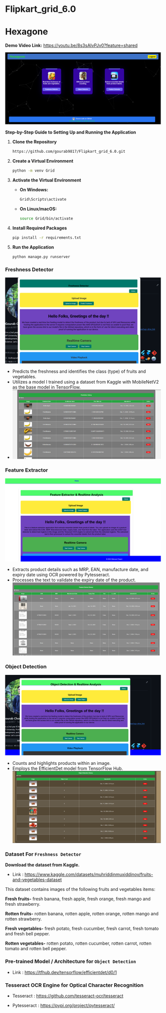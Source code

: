 
# Flipkart_grid_6.0

# Hexagone
**Demo Video Link:** https://youtu.be/8s3sAIvPJv0?feature=shared


![Hexagone](https://raw.githubusercontent.com/gourab9817/Flipkart_grid_6.0/main/Photos/Website_Home.png)


**Step-by-Step Guide to Setting Up and Running the Application**

1. **Clone the Repository**
   ```bash
   https://github.com/gourab9817/Flipkart_grid_6.0.git
   ```
2. **Create a Virtual Environment**
    ```bash
   python -m venv Grid
   ```
3. **Activate the Virtual Environment**

   - **On Windows:**
     ```bash
     Grid\Scripts\activate
     ```
   - **On Linux/macOS:**
     ```bash
     source Grid/bin/activate
     ```
4. **Install Required Packages**
    ```bash
   pip install -r requirements.txt
    ```
5. **Run the Application**
 
   ```bash
   python manage.py runserver
   ```
   
### Freshness Detector

![Hexagone](https://raw.githubusercontent.com/gourab9817/Flipkart_grid_6.0/main/Photos/Freshness_page.png)
 - Predicts the freshness and identifies the class (type) of fruits and vegetables.
 - Utilizes a model I trained using a dataset from Kaggle with MobileNetV2 as the base model in TensorFlow.
 - ![Hexagone](https://raw.githubusercontent.com/gourab9817/Flipkart_grid_6.0/main/Photos/Freshness_history.png)


### Feature Extractor

![Hexagone](https://raw.githubusercontent.com/gourab9817/Flipkart_grid_6.0/main/Photos/Feature_extractor.png)
 - Extracts product details such as MRP, EAN, manufacture date, and expiry date using OCR powered by Pytesseract.
 - Processes the text to validate the expiry date of the product.
![Hexagone](https://raw.githubusercontent.com/gourab9817/Flipkart_grid_6.0/main/Photos/Feature_history.png)


### Object Detection

![Hexagone](https://raw.githubusercontent.com/gourab9817/Flipkart_grid_6.0/main/Photos/Object_detection.png)
 - Counts and highlights products within an image.
 - Employs the EfficientDet model from TensorFlow Hub.
![Hexagone](https://raw.githubusercontent.com/gourab9817/Flipkart_grid_6.0/main/Photos/Object_identification_history.png)


### Dataset For `Freshness Detector`

**Download the dataset from Kaggle.**

- Link : https://www.kaggle.com/datasets/muhriddinmuxiddinov/fruits-and-vegetables-dataset

This dataset contains images of the following fruits and vegetables items:

**Fresh fruits-** fresh banana, fresh apple, fresh orange, fresh mango and fresh strawberry.

**Rotten fruits-** rotten banana, rotten apple, rotten orange, rotten mango and rotten strawberry.

**Fresh vegetables-** fresh potato, fresh cucumber, fresh carrot, fresh tomato and fresh bell pepper.

**Rotten vegetables-** rotten potato, rotten cucumber, rotten carrot, rotten tomato and rotten bell pepper.



### Pre-trained Model / Architecture for `Object Detection`

- Link : https://tfhub.dev/tensorflow/efficientdet/d0/1

### Tesseract OCR Engine for Optical Character Recognition

- Tesseract : https://github.com/tesseract-ocr/tesseract

- Pytesseract : https://pypi.org/project/pytesseract/






